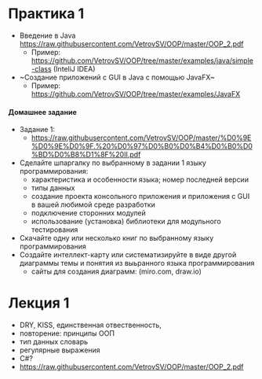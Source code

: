 # Практика 1
- Введение в Java https://raw.githubusercontent.com/VetrovSV/OOP/master/OOP_2.pdf
  - Пример: https://github.com/VetrovSV/OOP/tree/master/examples/java/simple-class (InteliJ IDEA)
- ~Создание приложений с GUI в Java с помощью JavaFX~
  - Пример: https://github.com/VetrovSV/OOP/tree/master/examples/JavaFX


#### Домашнее задание
- Задание 1:
  - https://raw.githubusercontent.com/VetrovSV/OOP/master/%D0%9E%D0%9E%D0%9F.%20%D0%97%D0%B0%D0%B4%D0%B0%D0%BD%D0%B8%D1%8F%20II.pdf
- Сделайте шпаргалку по выбранному в задании 1 языку программирования:
  - характеристика и особенности языка; номер последней версии
  - типы данных
  - создание проекта консольного приложения и приложения с GUI в вашей любимой среде разработки
  - подключение сторонних модулей
  - использование (установка) библиотеки для модульного тестирования
- Скачайте одну или несколько книг по выбранному языку программирования
- Создайте интеллект-карту или систематизируйте в виде другой диаграммы темы и понятия из выьранного языка программирования
   - сайты для создания диаграмм: (miro.com, draw.io)

 
 # Лекция 1
 - DRY,  KISS, единственная отвественность,
 - повторение: принципы ООП
 - тип данных словарь
 - регулярные выражения
 - C#?
 - https://raw.githubusercontent.com/VetrovSV/OOP/master/OOP_2.pdf
